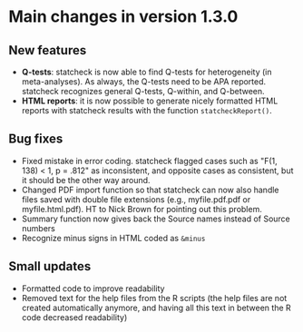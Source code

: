 # Main changes in version 1.3.0

## New features

* **Q-tests**: statcheck is now able to find Q-tests for heterogeneity (in meta-analyses). As always, the Q-tests need to be APA reported. statcheck recognizes general Q-tests, Q-within, and Q-between.
* **HTML reports**: it is now possible to generate nicely formatted HTML reports with statcheck results with the function `statcheckReport()`.

## Bug fixes

* Fixed mistake in error coding. statcheck flagged cases such as "F(1, 138) < 1, p = .812" as inconsistent, and opposite cases as consistent, but it should be the other way around.
* Changed PDF import function so that statcheck can now also handle files saved with double file extensions (e.g., myfile.pdf.pdf or myfile.html.pdf). HT to Nick Brown for pointing out this problem.
* Summary function now gives back the Source names instead of Source numbers
* Recognize minus signs in HTML coded as `&minus`

## Small updates

* Formatted code to improve readability
* Removed text for the help files from the R scripts (the help files are not created automatically anymore, and having all this text in between the R code decreased readability)
